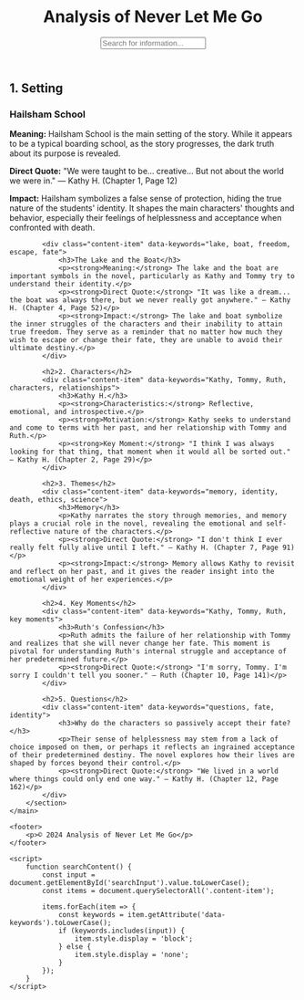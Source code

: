 <!DOCTYPE html>
<html lang="en">
<head>
    <meta charset="UTF-8">
    <meta name="viewport" content="width=device-width, initial-scale=1.0">
    <title>Analysis of Never Let Me Go</title>
    <link rel="stylesheet" href="style.css">
</head>
<body>
    <header>
        <h1>Analysis of Never Let Me Go</h1>
        <input type="text" id="searchInput" onkeyup="searchContent()" placeholder="Search for information...">
    </header>
    <main>
        <section id="content">
            <h2>1. Setting</h2>
            <div class="content-item" data-keywords="Hailsham, setting, education, fate">
                <h3>Hailsham School</h3>
                <p><strong>Meaning:</strong> Hailsham School is the main setting of the story. While it appears to be a typical boarding school, as the story progresses, the dark truth about its purpose is revealed.</p>
                <p><strong>Direct Quote:</strong> "We were taught to be... creative... But not about the world we were in." — Kathy H. (Chapter 1, Page 12)</p>
                <p><strong>Impact:</strong> Hailsham symbolizes a false sense of protection, hiding the true nature of the students' identity. It shapes the main characters' thoughts and behavior, especially their feelings of helplessness and acceptance when confronted with death.</p>
            </div>

            <div class="content-item" data-keywords="lake, boat, freedom, escape, fate">
                <h3>The Lake and the Boat</h3>
                <p><strong>Meaning:</strong> The lake and the boat are important symbols in the novel, particularly as Kathy and Tommy try to understand their identity.</p>
                <p><strong>Direct Quote:</strong> "It was like a dream... the boat was always there, but we never really got anywhere." — Kathy H. (Chapter 4, Page 52)</p>
                <p><strong>Impact:</strong> The lake and boat symbolize the inner struggles of the characters and their inability to attain true freedom. They serve as a reminder that no matter how much they wish to escape or change their fate, they are unable to avoid their ultimate destiny.</p>
            </div>

            <h2>2. Characters</h2>
            <div class="content-item" data-keywords="Kathy, Tommy, Ruth, characters, relationships">
                <h3>Kathy H.</h3>
                <p><strong>Characteristics:</strong> Reflective, emotional, and introspective.</p>
                <p><strong>Motivation:</strong> Kathy seeks to understand and come to terms with her past, and her relationship with Tommy and Ruth.</p>
                <p><strong>Key Moment:</strong> "I think I was always looking for that thing, that moment when it would all be sorted out." — Kathy H. (Chapter 2, Page 29)</p>
            </div>

            <h2>3. Themes</h2>
            <div class="content-item" data-keywords="memory, identity, death, ethics, science">
                <h3>Memory</h3>
                <p>Kathy narrates the story through memories, and memory plays a crucial role in the novel, revealing the emotional and self-reflective nature of the characters.</p>
                <p><strong>Direct Quote:</strong> "I don't think I ever really felt fully alive until I left." — Kathy H. (Chapter 7, Page 91)</p>
                <p><strong>Impact:</strong> Memory allows Kathy to revisit and reflect on her past, and it gives the reader insight into the emotional weight of her experiences.</p>
            </div>

            <h2>4. Key Moments</h2>
            <div class="content-item" data-keywords="Kathy, Tommy, Ruth, key moments">
                <h3>Ruth's Confession</h3>
                <p>Ruth admits the failure of her relationship with Tommy and realizes that she will never change her fate. This moment is pivotal for understanding Ruth's internal struggle and acceptance of her predetermined future.</p>
                <p><strong>Direct Quote:</strong> "I'm sorry, Tommy. I'm sorry I couldn't tell you sooner." — Ruth (Chapter 10, Page 141)</p>
            </div>

            <h2>5. Questions</h2>
            <div class="content-item" data-keywords="questions, fate, identity">
                <h3>Why do the characters so passively accept their fate?</h3>
                <p>Their sense of helplessness may stem from a lack of choice imposed on them, or perhaps it reflects an ingrained acceptance of their predetermined destiny. The novel explores how their lives are shaped by forces beyond their control.</p>
                <p><strong>Direct Quote:</strong> "We lived in a world where things could only end one way." — Kathy H. (Chapter 12, Page 162)</p>
            </div>
        </section>
    </main>

    <footer>
        <p>© 2024 Analysis of Never Let Me Go</p>
    </footer>

    <script>
        function searchContent() {
            const input = document.getElementById('searchInput').value.toLowerCase();
            const items = document.querySelectorAll('.content-item');

            items.forEach(item => {
                const keywords = item.getAttribute('data-keywords').toLowerCase();
                if (keywords.includes(input)) {
                    item.style.display = 'block';
                } else {
                    item.style.display = 'none';
                }
            });
        }
    </script>
</body>
</html>
